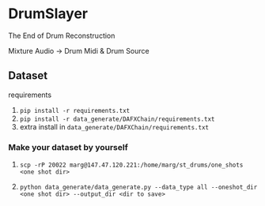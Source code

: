# DrumSlayer
The End of Drum Reconstruction

Mixture Audio -> Drum Midi & Drum Source

## Dataset
requirements 
1. `pip install -r requirements.txt`
2. `pip install -r data_generate/DAFXChain/requirements.txt`
3. extra install in `data_generate/DAFXChain/requirements.txt`

### Make your dataset by yourself

1. `scp -rP 20022 marg@147.47.120.221:/home/marg/st_drums/one_shots <one shot dir>` 

2. `python data_generate/data_generate.py --data_type all --oneshot_dir <one shot dir> --output_dir <dir to save>`
